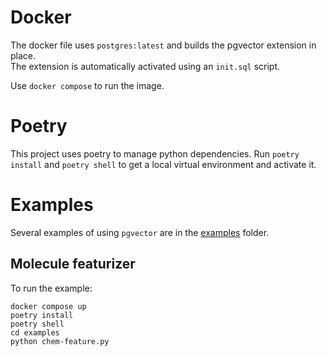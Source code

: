 # Docker
The docker file uses `postgres:latest` and builds the pgvector extension in place.  
The extension is automatically activated using an `init.sql` script.

Use `docker compose` to run the image.

# Poetry
This project uses poetry to manage python dependencies. 
Run `poetry install` and `poetry shell` to get a local virtual environment and activate it.

# Examples

Several examples of using `pgvector` are in the [examples](examples) folder.

## Molecule featurizer

To run the example:

```
docker compose up
poetry install
poetry shell
cd examples
python chem-feature.py

```

